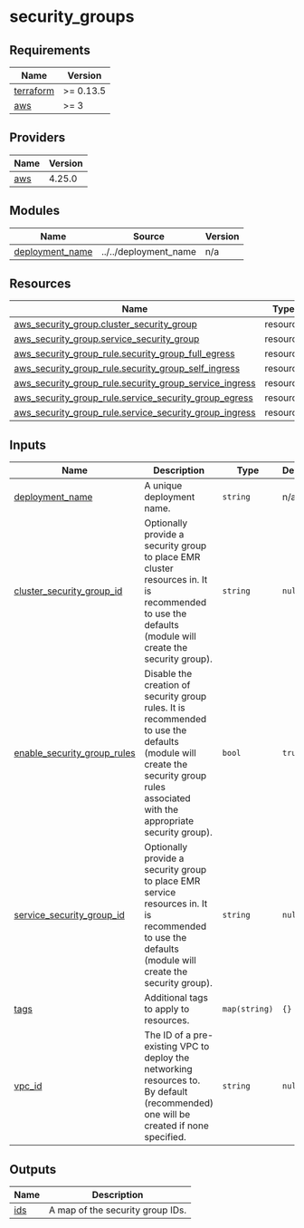 # security_groups

<!-- BEGINNING OF PRE-COMMIT-TERRAFORM DOCS HOOK -->
## Requirements

| Name | Version |
|------|---------|
| <a name="requirement_terraform"></a> [terraform](#requirement\_terraform) | >= 0.13.5 |
| <a name="requirement_aws"></a> [aws](#requirement\_aws) | >= 3 |

## Providers

| Name | Version |
|------|---------|
| <a name="provider_aws"></a> [aws](#provider\_aws) | 4.25.0 |

## Modules

| Name | Source | Version |
|------|--------|---------|
| <a name="module_deployment_name"></a> [deployment\_name](#module\_deployment\_name) | ../../deployment_name | n/a |

## Resources

| Name | Type |
|------|------|
| [aws_security_group.cluster_security_group](https://registry.terraform.io/providers/hashicorp/aws/latest/docs/resources/security_group) | resource |
| [aws_security_group.service_security_group](https://registry.terraform.io/providers/hashicorp/aws/latest/docs/resources/security_group) | resource |
| [aws_security_group_rule.security_group_full_egress](https://registry.terraform.io/providers/hashicorp/aws/latest/docs/resources/security_group_rule) | resource |
| [aws_security_group_rule.security_group_self_ingress](https://registry.terraform.io/providers/hashicorp/aws/latest/docs/resources/security_group_rule) | resource |
| [aws_security_group_rule.security_group_service_ingress](https://registry.terraform.io/providers/hashicorp/aws/latest/docs/resources/security_group_rule) | resource |
| [aws_security_group_rule.service_security_group_egress](https://registry.terraform.io/providers/hashicorp/aws/latest/docs/resources/security_group_rule) | resource |
| [aws_security_group_rule.service_security_group_ingress](https://registry.terraform.io/providers/hashicorp/aws/latest/docs/resources/security_group_rule) | resource |

## Inputs

| Name | Description | Type | Default | Required |
|------|-------------|------|---------|:--------:|
| <a name="input_deployment_name"></a> [deployment\_name](#input\_deployment\_name) | A unique deployment name. | `string` | n/a | yes |
| <a name="input_cluster_security_group_id"></a> [cluster\_security\_group\_id](#input\_cluster\_security\_group\_id) | Optionally provide a security group to place EMR cluster resources in. It is<br>recommended to use the defaults (module will create the security group). | `string` | `null` | no |
| <a name="input_enable_security_group_rules"></a> [enable\_security\_group\_rules](#input\_enable\_security\_group\_rules) | Disable the creation of security group rules. It is recommended<br>to use the defaults (module will create the security group rules associated<br>with the appropriate security group). | `bool` | `true` | no |
| <a name="input_service_security_group_id"></a> [service\_security\_group\_id](#input\_service\_security\_group\_id) | Optionally provide a security group to place EMR service resources in. It is<br>recommended to use the defaults (module will create the security group). | `string` | `null` | no |
| <a name="input_tags"></a> [tags](#input\_tags) | Additional tags to apply to resources. | `map(string)` | `{}` | no |
| <a name="input_vpc_id"></a> [vpc\_id](#input\_vpc\_id) | The ID of a pre-existing VPC to deploy the networking resources to.<br>By default (recommended) one will be created if none specified. | `string` | `null` | no |

## Outputs

| Name | Description |
|------|-------------|
| <a name="output_ids"></a> [ids](#output\_ids) | A map of the security group IDs. |
<!-- END OF PRE-COMMIT-TERRAFORM DOCS HOOK -->
